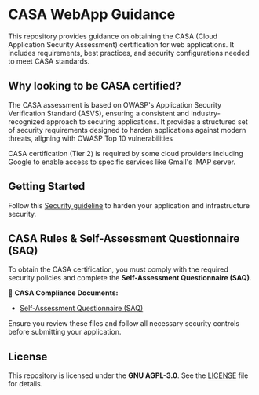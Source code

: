# CASA WebApp Guidance  

This repository provides guidance on obtaining the CASA (Cloud Application Security Assessment) certification for web applications. It includes requirements, best practices, and security configurations needed to meet CASA standards.

## Why looking to be CASA certified?  
The CASA assessment is based on OWASP's Application Security Verification Standard (ASVS), ensuring a consistent and industry-recognized approach to securing applications. It provides a structured set of security requirements designed to harden applications against modern threats, aligning with OWASP Top 10 vulnerabilities

CASA certification (Tier 2) is required by some cloud providers including Google to enable access to specific services like Gmail's IMAP server.

## Getting Started  

Follow this [Security guideline](https://github.com/ankaboot-source/casa-webapp-guide/tree/main/docs/TOOLS.md) to harden your application and infrastructure security.

## CASA Rules & Self-Assessment Questionnaire (SAQ)  

To obtain the CASA certification, you must comply with the required security policies and complete the **Self-Assessment Questionnaire (SAQ)**.

📄 **CASA Compliance Documents:**
- [Self-Assessment Questionnaire (SAQ)](./TAC-SAQ.ods)

Ensure you review these files and follow all necessary security controls before submitting your application.

## License  
This repository is licensed under the **GNU AGPL-3.0**. See the [LICENSE](./LICENSE) file for details.
